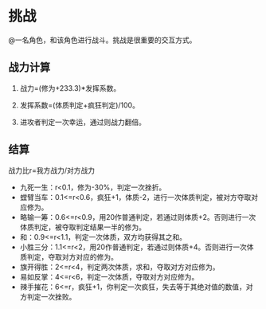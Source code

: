 # 挑战

@一名角色，和该角色进行战斗。挑战是很重要的交互方式。

## 战力计算

1. 战力=(修为+233.3)*发挥系数。

2. 发挥系数=(体质判定+疯狂判定)/100。
3. 进攻者判定一次幸运，通过则战力翻倍。

## 结算

战力比r=我方战力/对方战力

+ 九死一生：r<0.1，修为-30%，判定一次挫折。
+ 螳臂当车：0.1<=r<0.6，疯狂+1，体质-2，进行一次体质判定，被对方夺取对应修为。
+ 略输一筹：0.6<=r<0.9，用20作普通判定，若通过则体质+2。否则进行一次体质判定，被夺取判定结果一半的修为。
+ 和：0.9<=r<1.1，判定一次体质，双方均获得其之和。
+ 小胜三分：1.1<=r<2，用20作普通判定，若通过则体质+4。否则进行一次体质判定，夺取对方对应的修为。
+ 旗开得胜：2<=r<4，判定两次体质，求和，夺取对方对应修为。
+ 易如反掌：4<=r<6，判定一次体质，夺取对方对应修为。
+ 辣手摧花：6<=r，疯狂+1，你判定一次疯狂，失去等于其绝对值的数值，对方判定一次挫败。